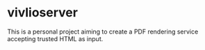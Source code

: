 # vivlioserver

This is a personal project aiming to create a PDF rendering service accepting trusted HTML as input.
